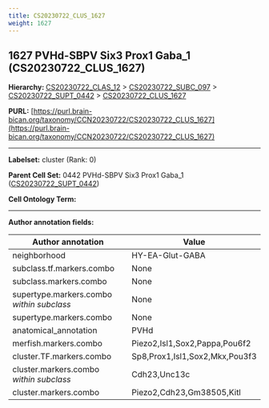 ```yaml
---
title: CS20230722_CLUS_1627
weight: 1627
---
```

## 1627 PVHd-SBPV Six3 Prox1 Gaba_1 (CS20230722_CLUS_1627)
<b>Hierarchy: </b>
[CS20230722_CLAS_12](../CS20230722_CLAS_12) >
[CS20230722_SUBC_097](../CS20230722_SUBC_097) >
[CS20230722_SUPT_0442](../CS20230722_SUPT_0442) >
[CS20230722_CLUS_1627](../CS20230722_CLUS_1627)

**PURL:** [https://purl.brain-bican.org/taxonomy/CCN20230722/CS20230722_CLUS_1627](https://purl.brain-bican.org/taxonomy/CCN20230722/CS20230722_CLUS_1627)

---


**Labelset:** cluster (Rank: 0)

**Parent Cell Set:** 0442 PVHd-SBPV Six3 Prox1 Gaba_1 ([CS20230722_SUPT_0442](../CS20230722_SUPT_0442))



**Cell Ontology Term:** 

[MARKER GENES.]: #


---

[TRANSFERRED ANNOTATIONS.]: #


[AUTHOR ANNOTATION FIELDS.]: #


**Author annotation fields:**

| Author annotation | Value |
|-------------------|-------|
|neighborhood|HY-EA-Glut-GABA|
|subclass.tf.markers.combo|None|
|subclass.markers.combo|None|
|supertype.markers.combo _within subclass_|None|
|supertype.markers.combo|None|
|anatomical_annotation|PVHd|
|merfish.markers.combo|Piezo2,Isl1,Sox2,Pappa,Pou6f2|
|cluster.TF.markers.combo|Sp8,Prox1,Isl1,Sox2,Mkx,Pou3f3|
|cluster.markers.combo _within subclass_|Cdh23,Unc13c|
|cluster.markers.combo|Piezo2,Cdh23,Gm38505,Kitl|
